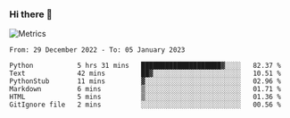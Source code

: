### Hi there 👋

![Metrics](https://github.com/radoapx/radoapx/blob/main/github-metrics.svg)

<!--START_SECTION:waka-->

```text
From: 29 December 2022 - To: 05 January 2023

Python           5 hrs 31 mins   ████████████████████▓░░░░   82.37 %
Text             42 mins         ██▓░░░░░░░░░░░░░░░░░░░░░░   10.51 %
PythonStub       11 mins         ▓░░░░░░░░░░░░░░░░░░░░░░░░   02.96 %
Markdown         6 mins          ▒░░░░░░░░░░░░░░░░░░░░░░░░   01.71 %
HTML             5 mins          ▒░░░░░░░░░░░░░░░░░░░░░░░░   01.36 %
GitIgnore file   2 mins          ░░░░░░░░░░░░░░░░░░░░░░░░░   00.56 %
```

<!--END_SECTION:waka-->

<!--
**radoapx/radoapx** is a ✨ _special_ ✨ repository because its `README.md` (this file) appears on your GitHub profile.

Here are some ideas to get you started:

- 🔭 I’m currently working on ...
- 🌱 I’m currently learning ...
- 👯 I’m looking to collaborate on ...
- 🤔 I’m looking for help with ...
- 💬 Ask me about ...
- 📫 How to reach me: ...
- 😄 Pronouns: ...
- ⚡ Fun fact: ...
-->
